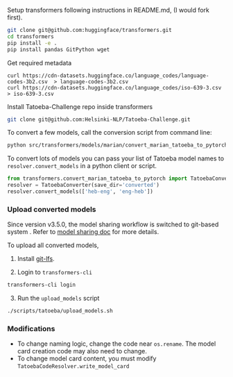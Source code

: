 <!---
Copyright 2020 The HuggingFace Team. All rights reserved.

Licensed under the Apache License, Version 2.0 (the "License");
you may not use this file except in compliance with the License.
You may obtain a copy of the License at

    http://www.apache.org/licenses/LICENSE-2.0

Unless required by applicable law or agreed to in writing, software
distributed under the License is distributed on an "AS IS" BASIS,
WITHOUT WARRANTIES OR CONDITIONS OF ANY KIND, either express or implied.
See the License for the specific language governing permissions and
limitations under the License.
-->

Setup transformers following instructions in README.md, (I would fork first).

```bash
git clone git@github.com:huggingface/transformers.git
cd transformers
pip install -e .
pip install pandas GitPython wget
```

Get required metadata

```
curl https://cdn-datasets.huggingface.co/language_codes/language-codes-3b2.csv  > language-codes-3b2.csv
curl https://cdn-datasets.huggingface.co/language_codes/iso-639-3.csv > iso-639-3.csv
```

Install Tatoeba-Challenge repo inside transformers

```bash
git clone git@github.com:Helsinki-NLP/Tatoeba-Challenge.git
```

To convert a few models, call the conversion script from command line:

```bash
python src/transformers/models/marian/convert_marian_tatoeba_to_pytorch.py --models heb-eng eng-heb --save_dir converted
```

To convert lots of models you can pass your list of Tatoeba model names to `resolver.convert_models` in a python client or script.

```python
from transformers.convert_marian_tatoeba_to_pytorch import TatoebaConverter
resolver = TatoebaConverter(save_dir='converted')
resolver.convert_models(['heb-eng', 'eng-heb'])
```

### Upload converted models

Since version v3.5.0, the model sharing workflow is switched to git-based system . Refer to [model sharing doc](https://huggingface.co/transformers/master/model_sharing.html#model-sharing-and-uploading) for more details.

To upload all converted models,

1. Install [git-lfs](https://git-lfs.github.com/).

2. Login to `transformers-cli`

```bash
transformers-cli login
```

3. Run the `upload_models` script

```bash
./scripts/tatoeba/upload_models.sh
```

### Modifications

- To change naming logic, change the code near `os.rename`. The model card creation code may also need to change.
- To change model card content, you must modify `TatoebaCodeResolver.write_model_card`
